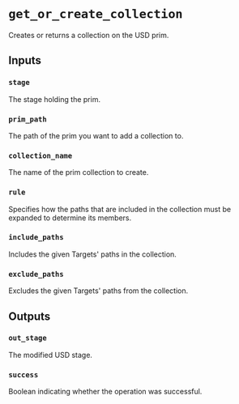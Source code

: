 # `get_or_create_collection`

Creates or returns a collection on the USD prim.

## Inputs

### `stage`
The stage holding the prim. 

### `prim_path`
The path of the prim you want to add a collection to. 

### `collection_name`
The name of the prim collection to create. 

### `rule`
Specifies how the paths that are included in the collection must be expanded to determine its members. 

### `include_paths`
Includes the given Targets' paths in the collection. 

### `exclude_paths`
Excludes the given Targets' paths from the collection. 

## Outputs

### `out_stage`
The modified USD stage. 

### `success`
Boolean indicating whether the operation was successful.
